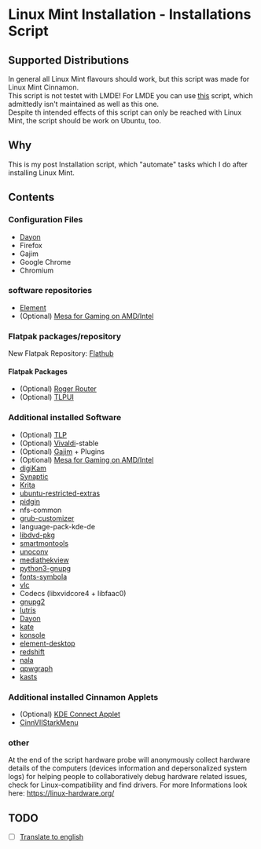 # Linux Mint Installation - Installations Script
## Supported Distributions
In general all Linux Mint flavours should work, but this script was made for Linux Mint Cinnamon.  
This script is not testet with LMDE! For LMDE you can use [this](https://github.com/Linux-Installation/LMDE-Installations-Script) script, which admittedly isn't maintained as well as this one.  
Despite th intended effects of this script can only be reached with Linux Mint, the script should be work on Ubuntu, too.

## Why
This is my post Installation script, which "automate" tasks which I do after installing Linux Mint.

## Contents
### Configuration Files
- [Dayon](https://github.com/RetGal/Dayon)
- Firefox
- Gajim
- Google Chrome
- Chromium

### software repositories
- [Element](https://element.io/get-started)
- (Optional) [Mesa for Gaming on AMD/Intel](https://github.com/ValveSoftware/Proton/wiki/Requirements#amdintel)

### Flatpak packages/repository
New Flatpak Repository: [Flathub](https://flathub.org)
#### Flatpak Packages
- (Optional) [Roger Router](https://flathub.org/apps/details/org.tabos.roger)
- (Optional) [TLPUI](https://flathub.org/apps/com.github.d4nj1.tlpui)

### Additional installed Software
- (Optional) [TLP](https://linrunner.de/tlp/)
- (Optional) [Vivaldi](https://vivaldi.com/de/)-stable
- (Optional) [Gajim](https://gajim.org/) + Plugins
- (Optional) [Mesa for Gaming on AMD/Intel](https://github.com/ValveSoftware/Proton/wiki/Requirements#amdintel)
- [digiKam](https://www.digikam.org/)
- [Synaptic](https://www.nongnu.org/synaptic/)
- [Krita](https://krita.org)
- [ubuntu-restricted-extras](https://help.ubuntu.com/community/RestrictedFormats)
- [pidgin](https://www.pidgin.im/)
- nfs-common
- [grub-customizer](https://launchpad.net/grub-customizer)
- language-pack-kde-de
- [libdvd-pkg](https://www.videolan.org/developers/libdvdcss.html)
- [smartmontools](https://www.smartmontools.org/)
- [unoconv](https://github.com/unoconv/unoconv)
- [mediathekview](https://mediathekview.de/)
- [python3-gnupg](https://pypi.org/project/python-gnupg/)
- [fonts-symbola](https://fontlibrary.org/de/font/symbola)
- [vlc](https://www.videolan.org/vlc/index.de.html)
- Codecs (libxvidcore4 + libfaac0)
- [gnupg2](https://gnupg.org/)
- [lutris](https://lutris.net/)
- [Dayon](https://github.com/RetGal/Dayon)
- [kate](https://kate-editor.org)
- [konsole](https://konsole.kde.org/)
- [element-desktop](https://element.io/get-started)
- [redshift](http://jonls.dk/redshift/)
- [nala](https://gitlab.com/volian/nala)
- [qpwgraph](https://github.com/rncbc/qpwgraph)
- [kasts](https://apps.kde.org/de/kasts/)

### Additional installed Cinnamon Applets
- (Optional) [KDE Connect Applet](https://cinnamon-spices.linuxmint.com/applets/view/334)
- [CinnVIIStarkMenu](https://cinnamon-spices.linuxmint.com/applets/view/281)

### other
At the end of the script hardware probe will anonymously collect hardware details of the computers (devices information and depersonalized system logs) for helping people to collaboratively debug hardware related issues, check for Linux-compatibility and find drivers. For more Informations look here: https://linux-hardware.org/

## TODO
- [ ] [Translate to english](https://github.com/Ubuntu-Installation/Installations-Script/issues/1)
